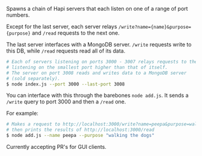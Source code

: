 Spawns a chain of Hapi servers that each listen on one of a range of port numbers.

Except for the last server, each server relays `/write?name={name}&purpose={purpose}` and `/read` requests to the next one.

The last server interfaces with a MongoDB server. `/write` requests write to this DB, while `/read` requests read all of its data.

```bash
# Each of servers listening on ports 3000 - 3007 relays requests to the server
# listening on the smallest port higher than that of itself.
# The server on port 3008 reads and writes data to a MongoDB server
# (sold separately).
$ node index.js --port 3000 --last-port 3008
```

You can interface with this through the barebones `node add.js`. It sends a `/write` query to port 3000 and then a `/read` one.

For example:

```bash
# Makes a request to http://localhost:3000/write?name=peepa&purpose=walking%20the%20dogs
# then prints the results of http://localhost:3000/read
$ node add.js --name peepa --purpose "walking the dogs"
```

Currently accepting PR's for GUI clients.
